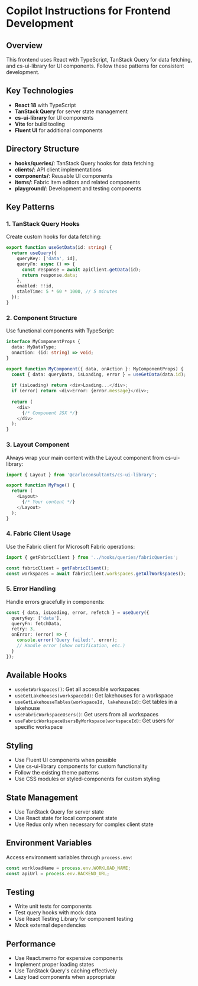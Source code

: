 # Copilot Instructions for Frontend Development

## Overview
This frontend uses React with TypeScript, TanStack Query for data fetching, and cs-ui-library for UI components. Follow these patterns for consistent development.

## Key Technologies
- **React 18** with TypeScript
- **TanStack Query** for server state management
- **cs-ui-library** for UI components
- **Vite** for build tooling
- **Fluent UI** for additional components

## Directory Structure
- **hooks/queries/**: TanStack Query hooks for data fetching
- **clients/**: API client implementations
- **components/**: Reusable UI components
- **items/**: Fabric item editors and related components
- **playground/**: Development and testing components

## Key Patterns

### 1. TanStack Query Hooks
Create custom hooks for data fetching:
```typescript
export function useGetData(id: string) {
  return useQuery({
    queryKey: ['data', id],
    queryFn: async () => {
      const response = await apiClient.getData(id);
      return response.data;
    },
    enabled: !!id,
    staleTime: 5 * 60 * 1000, // 5 minutes
  });
}
```

### 2. Component Structure
Use functional components with TypeScript:
```typescript
interface MyComponentProps {
  data: MyDataType;
  onAction: (id: string) => void;
}

export function MyComponent({ data, onAction }: MyComponentProps) {
  const { data: queryData, isLoading, error } = useGetData(data.id);
  
  if (isLoading) return <div>Loading...</div>;
  if (error) return <div>Error: {error.message}</div>;
  
  return (
    <div>
      {/* Component JSX */}
    </div>
  );
}
```

### 3. Layout Component
Always wrap your main content with the Layout component from cs-ui-library:
```typescript
import { Layout } from '@carloconsultants/cs-ui-library';

export function MyPage() {
  return (
    <Layout>
      {/* Your content */}
    </Layout>
  );
}
```

### 4. Fabric Client Usage
Use the Fabric client for Microsoft Fabric operations:
```typescript
import { getFabricClient } from '../hooks/queries/fabricQueries';

const fabricClient = getFabricClient();
const workspaces = await fabricClient.workspaces.getAllWorkspaces();
```

### 5. Error Handling
Handle errors gracefully in components:
```typescript
const { data, isLoading, error, refetch } = useQuery({
  queryKey: ['data'],
  queryFn: fetchData,
  retry: 3,
  onError: (error) => {
    console.error('Query failed:', error);
    // Handle error (show notification, etc.)
  }
});
```

## Available Hooks
- `useGetWorkspaces()`: Get all accessible workspaces
- `useGetLakehouses(workspaceId)`: Get lakehouses for a workspace
- `useGetLakehouseTables(workspaceId, lakehouseId)`: Get tables in a lakehouse
- `useFabricWorkspaceUsers()`: Get users from all workspaces
- `useFabricWorkspaceUsersByWorkspace(workspaceId)`: Get users for specific workspace

## Styling
- Use Fluent UI components when possible
- Use cs-ui-library components for custom functionality
- Follow the existing theme patterns
- Use CSS modules or styled-components for custom styling

## State Management
- Use TanStack Query for server state
- Use React state for local component state
- Use Redux only when necessary for complex client state

## Environment Variables
Access environment variables through `process.env`:
```typescript
const workloadName = process.env.WORKLOAD_NAME;
const apiUrl = process.env.BACKEND_URL;
```

## Testing
- Write unit tests for components
- Test query hooks with mock data
- Use React Testing Library for component testing
- Mock external dependencies

## Performance
- Use React.memo for expensive components
- Implement proper loading states
- Use TanStack Query's caching effectively
- Lazy load components when appropriate
